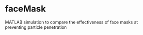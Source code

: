 # faceMask
MATLAB simulation to compare the effectiveness of face masks at preventing particle penetration
